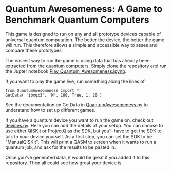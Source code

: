 # Quantum Awesomeness: A Game to Benchmark Quantum Computers

This game is designed to run on any and all prototype devices capable of universal quantum computation. The better the device, the better the game will run. This therefore allows a simple and accessible way to asses and compare these prototypes.

The easiest way to run the game is using data that has already been extracted from the quantum computers. Simply clone the repository and run the Jupter notebook [Play_Quantum_Awesomeness.ipynb](Play_Quantum_Awesomeness.ipynb).

If you want to play the game live, run something along the lines of

    from QuantumAwesomeness import *
    GetData( 'ibmqx3', 'M', 100, True, 1, 20 )
    
See the documentation on GetData in [QuantumAwesomeness.py](QuantumAwesomeness.py) to understand how to set up different games.

If you have a quantum device you want to run the game on, check out [devices.py](devices.py). Here you can add the details of your setup. You can choose to use either QISKit or ProjectQ as the SDK, but you'll have to get the SDK to talk to your device yourself. As a first step, you can set the SDK to be "ManualQISKit". This will print a QASM to screen when it wants to run a quantum job, and ask for the results to be pasted in.

Once you've generated data, it would be great if you added it to this repository. Then all could see how great your device is.
